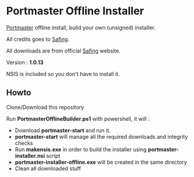 # Portmaster Offline Installer

[Portmaster](https://github.com/safing/portmaster) offline install, build your own (unsigned) installer.

All credits goes to [Safing](https://safing.io/).

All downloads are from official [Safing](https://safing.io/) website.

Version : **1.0.13**

NSIS is included so you don't have to install it.

## Howto

Clone/Download this repository

Run **PortmasterOfflineBuilder.ps1** with powershell, it will :

- Download **portmaster-start** and run it.
- **portmaster-start** will manage all the required downloads and integrity checks
- Run **makensis.exe** in order to build the installer using **portmaster-installer.nsi** script
- **portmaster-installer-offline.exe** will be created in the same directory
- Clean all downloaded stuff
